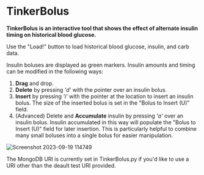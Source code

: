 # TinkerBolus
**TinkerBolus is an interactive tool that shows the effect of alternate insulin timing on historical blood glucose.**


Use the "Load!" button to load historical blood glucose, insulin, and carb data.

Insulin boluses are displayed as green markers.  Insulin amounts and timing can be modified in the following ways:
1. **Drag** and drop.
2. **Delete** by pressing  _'d'_  with the pointer over an insulin bolus.
3. **Insert** by pressing  _'i'_  with the pointer at the location to insert an insulin bolus.  The size of the inserted bolus is set in the "Bolus to Insert (U)" field.
4. (Advanced) Delete and **Accumulate** insulin by pressing  _'a'_  over an insulin bolus.  Insulin accumulated in this way will populate the "Bolus to Insert (U)" field for later insertion.  This is particularly helpful to combine many small boluses into a single bolus for easier manipulation.

![Screenshot 2023-09-19 114749](https://github.com/bedtime4bonzos/TinkerBolus/assets/6617751/4039aa05-c1bc-4736-91b9-ae400a5cf074)

The MongoDB URI is currently set in TinkerBolus.py if you'd like to use a URI other than the deault test URI provided.
